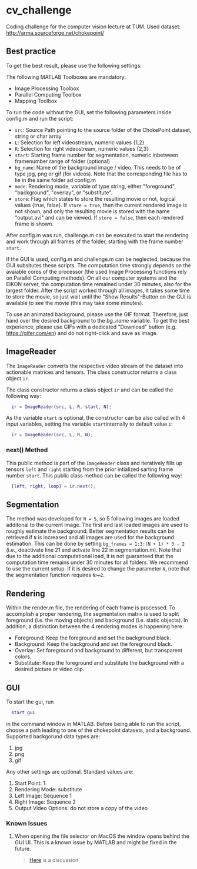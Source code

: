 # cv_challenge
Coding challenge for the computer vision lecture at TUM.
Used dataset: http://arma.sourceforge.net/chokepoint/

## Best practice
To get the best result, please use the following settings:

The following MATLAB Toolboxes are mandatory:
- Image Processing Toolbox
- Parallel Computing Toolbox
- Mapping Toolbox

To run the code without the GUI, set the following parameters inside config.m and run the script:
- `src`: Source Path pointing to the source folder of the ChokePoint dataset, string or char array
- `L`: Selection for left videostream, numeric values {1,2}
- `R`: Selection for right videostream, numeric values {2,3}
- `start`: Starting frame number for segmentation, numeric inbetween framenumber range of folder (optional)
- `bg_name`: Name of the background image / video. This needs to be of type jpg, png or gif (for videos). Note that the corresponding file has to lie in the same folder ad config.m
- `mode`: Rendering mode, variable of type string, either "foreground", "background", "overlay", or "substitute".
- `store`: Flag which states to store the resulting movie or not, logical values {true, false}. If `store = true`, then the current rendered image is not shown, and only the resulting movie is stored  with the name "output.avi" and can be viewed. If `store = false`, then each rendered frame is shown.

After config.m was run, challenge.m can be executed to start the rendering and work through all frames of the folder, starting with the frame number `start`.

If the GUI is used, config.m and challenge.m can be neglected, because the GUI subsitutes these scripts. The computation time strongly depends on the avaiable cores of the processor (the used Image Processing functions rely on Parallel Computing methods). On all our computer systems and the EIKON server, the computation time remained under 30 minutes, also for the largest folder. After the script worked through all images, it takes some time to store the movie, so just wait until the "Show Results"-Button on the GUI is available to see the movie (this may take some minutes).

To use an animated background, please use the GIF format.
Therefore, just hand over the desired background to the *bg_name* variable.
To get the best experience, please use GIFs with a dedicated "Download" button (e.g. https://gifer.com/en) and do not right-click and save as image.

## ImageReader

The `ImageReader` converts the respective video stream of the dataset into actionable matrices and tensors. The class constructor returns a class object `ir`.
<!--  `src`: Source Path pointing to the source folder of the ChokePoint dataset, string or char array
- `L`: Selection for left videostream, numeric values {1,2}
- `R`: Selection for right videostream, numeric values {2,3}
- `start`: Starting frame number for segmentation, numeric inbetween framenumber range of folder (optional)
- `N`: Number of returned consecutive frames, numeric -->

The class constructor returns a class object `ir` and can be called the following way:

```matlab
  ir = ImageReader(src, L, R, start, N);
```

As the variable `start` is optional, the constructor can be also called with 4 input variables, setting the variable `start`internally to default value `1`:

```matlab
  ir = ImageReader(src, L, R, N);
```

### next() Method

This public method is part of the `ImageReader` class and iteratively fills up tensors `left` and `right` starting from the prior intialized sarting frame number `start`. This public class method can be called the following way:
<!-- - `left`: Tensor containing left video stream, shape _600 x 800 x (N+1)*3_, numeric
- `right`: Tensor containing right video stream, shape _600 x 800 x (N+1)*3_, numeric
- `loop`: Overflow flag in case ender of frame numer range of folder is reached, numeric values {0,1} --->

```matlab
  [left, right, loop] = ir.next();
```
## Segmentation
The method was developed for `N = 5`, so 5 following images are loaded additonal to the current image. The first and last loaded images are used to roughly estimate the background. Better segmentation results can be retrieved if `N` is increased and all images are used for the background estimation. This can be done by setting `bg_frames = 1:3:(N + 1) * 3 - 2` (i.e., deactivate line 21 and actvate line 22 in segmentation.m). Note that due to the additional computational load, it is not guaranteed that the computation time remains under 30 minutes for all folders. We recommend to use the current setup. If it is desired to change the parameter `N`, note that the segmentation function requires `N>=2`.

## Rendering
Within the render.m file, the rendering of each frame is processed. To accomplish a proper rendering, the segmentation matrix is used to split foreground (i.e. the moving objects) and background (i.e. static objects). In addition, a distinction between the 4 rendering modes is happening here:

- Foreground: Keep the foreground and set the background black.
- Background: Keep the background and set the foreground black.
- Overlay: Set foreground and background to different, but transparent colors.
- Substitute: Keep the foreground and substitute the background with a desired picture or video clip.

## GUI
To start the gui, run
```matlab
  start_gui
```
in the command window in MATLAB. Before being able to run the script, choose a path leading to one of the chokepoint datasets, and a background.
Supported backgorund data types are:
1. jpg
2. png
3. gif

Any other settings are optional. Standard values are:
1. Start Point: 1
2. Rendering Mode: substitute
3. Left Image: Sequence 1
4. Right Image: Sequence 2
5. Output Video Options: do not store a copy of the video

### Known Issues
1. When opening the file selector on MacOS the window opens behind the GUI UI. This is a known issue by MATLAB and might be fixed in the future.
   > [Here](https://de.mathworks.com/matlabcentral/answers/518793-how-to-make-uigetfile-window-pops-up-in-front-of-my-app-designed-in-appdesigner) is a discussion
